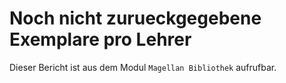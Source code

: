 ﻿# Noch nicht zurueckgegebene Exemplare pro Lehrer

Dieser Bericht ist aus dem Modul `Magellan Bibliothek` aufrufbar.